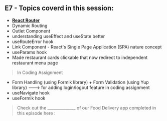 ## E7 - Topics coverd in this session:

- [**React Router**](https://reactrouter.com)
- Dynamic Routing
- Outlet Component
- understanding useEffect and useState better
- useRouteError hook
- Link Component - React's Single Page Application (SPA) nature concept
- useParams hook
- Made restaurant cards clickable that now redirect to independent restaurant menu page
>  In Coding Assignment
- Form Handling (using Formik library) + Form Validation (using Yup library) ---> for adding login/logout feature in coding assignment
- useNavigate hook
- useFormik hook

>  Check out the ______________ of our Food Delivery app completed in this episode here : 
